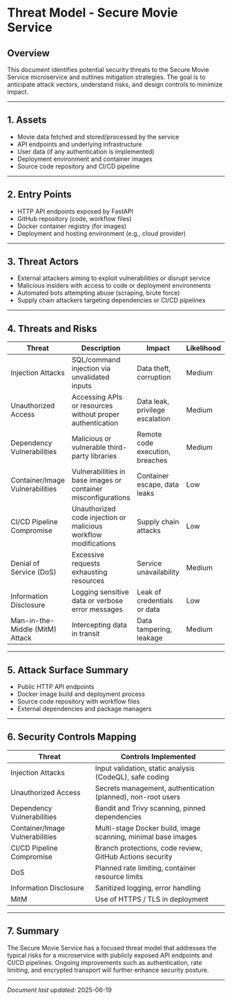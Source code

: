 # Threat Model - Secure Movie Service

## Overview

This document identifies potential security threats to the Secure Movie Service microservice and outlines mitigation strategies. The goal is to anticipate attack vectors, understand risks, and design controls to minimize impact.

---

## 1. Assets

- Movie data fetched and stored/processed by the service
- API endpoints and underlying infrastructure
- User data (if any authentication is implemented)
- Deployment environment and container images
- Source code repository and CI/CD pipeline

---

## 2. Entry Points

- HTTP API endpoints exposed by FastAPI
- GitHub repository (code, workflow files)
- Docker container registry (for images)
- Deployment and hosting environment (e.g., cloud provider)

---

## 3. Threat Actors

- External attackers aiming to exploit vulnerabilities or disrupt service
- Malicious insiders with access to code or deployment environments
- Automated bots attempting abuse (scraping, brute force)
- Supply chain attackers targeting dependencies or CI/CD pipelines

---

## 4. Threats and Risks

| Threat                                    | Description                                                       | Impact                           | Likelihood | Mitigation                                                      |
|-------------------------------------------|-------------------------------------------------------------------|---------------------------------|------------|----------------------------------------------------------------|
| Injection Attacks                         | SQL/command injection via unvalidated inputs                      | Data theft, corruption          | Medium     | Input validation, use ORM, static code analysis (CodeQL)       |
| Unauthorized Access                       | Accessing APIs or resources without proper authentication         | Data leak, privilege escalation | Medium     | Use authentication/authorization, secure secrets management    |
| Dependency Vulnerabilities                | Malicious or vulnerable third-party libraries                     | Remote code execution, breaches | Medium     | Regular dependency scanning (Bandit, Trivy), pinned versions   |
| Container/Image Vulnerabilities           | Vulnerabilities in base images or container misconfigurations     | Container escape, data leaks    | Low        | Use minimal base images, scan images, run non-root             |
| CI/CD Pipeline Compromise                 | Unauthorized code injection or malicious workflow modifications    | Supply chain attacks            | Low        | Protect branches, code reviews, secure secrets in workflows    |
| Denial of Service (DoS)                    | Excessive requests exhausting resources                           | Service unavailability          | Medium     | Rate limiting (future enhancement), resource limits            |
| Information Disclosure                     | Logging sensitive data or verbose error messages                  | Leak of credentials or data     | Low        | Sanitized logging, error handling best practices                |
| Man-in-the-Middle (MitM) Attack            | Intercepting data in transit                                      | Data tampering, leakage         | Medium     | Use HTTPS / TLS in deployment environment                       |

---

## 5. Attack Surface Summary

- Public HTTP API endpoints
- Docker image build and deployment process
- Source code repository with workflow files
- External dependencies and package managers

---

## 6. Security Controls Mapping

| Threat                             | Controls Implemented                                           |
|-----------------------------------|---------------------------------------------------------------|
| Injection Attacks                 | Input validation, static analysis (CodeQL), safe coding       |
| Unauthorized Access               | Secrets management, authentication (planned), non-root users  |
| Dependency Vulnerabilities        | Bandit and Trivy scanning, pinned dependencies                |
| Container/Image Vulnerabilities   | Multi-stage Docker build, image scanning, minimal base images |
| CI/CD Pipeline Compromise         | Branch protections, code review, GitHub Actions security      |
| DoS                              | Planned rate limiting, container resource limits              |
| Information Disclosure             | Sanitized logging, error handling                              |
| MitM                             | Use of HTTPS / TLS in deployment                               |

---

## 7. Summary

The Secure Movie Service has a focused threat model that addresses the typical risks for a microservice with publicly exposed API endpoints and CI/CD pipelines. Ongoing improvements such as authentication, rate limiting, and encrypted transport will further enhance security posture.

---

*Document last updated:* 2025-06-19
